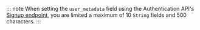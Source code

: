 ::: note
When setting the `user_metadata` field using the Authentication API's [Signup endpoint](/api/authentication?javascript#signup), you are limited a maximum of 10 `String` fields and 500 characters.
:::
